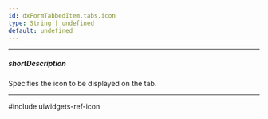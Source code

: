 ```yaml
---
id: dxFormTabbedItem.tabs.icon
type: String | undefined
default: undefined
---
```

---
##### shortDescription
Specifies the icon to be displayed on the tab.

---
#include uiwidgets-ref-icon